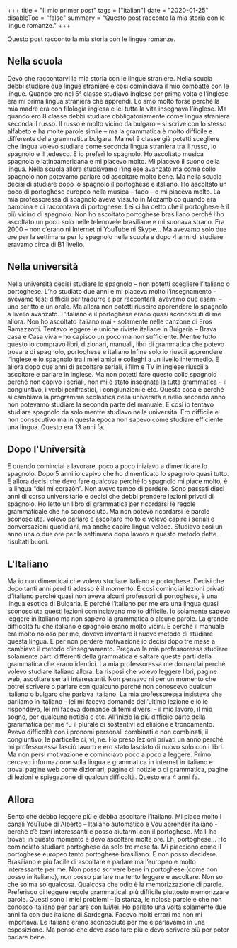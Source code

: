 +++
title = "Il mio primer post"
tags = ["italian"]
date = "2020-01-25"
disableToc = "false"
summary = "Questo post racconto la mia storia con le lingue romanze."
+++

Questo post racconto la mia storia con le lingue romanze.

## Nella scuola

   Devo che raccontarvi la mia storia con le lingue straniere.
Nella scuola debbi studiare due lingue straniere e così cominciava il mio combatte con le lingue. Quando ero nel 5° classe studiavo inglese per prima volta e l’inglese era mi prima lingua straniera che apprendi. Lo amo molto forse perché la mia madre era con filologia inglesa e lei tutta la vita insegnava l’inglese. Ma quando ero 8 classe debbi studiare obbligatoriamente come lingua straniera seconda il russo. Il russo è molto vicino da bulgaro – si scrive con lo stesso alfabeto e ha molte parole simile – ma la grammatica è molto difficile e differente della grammatica bulgara. Ma nel 9 classe già potetti scegliere che lingua volevo studiare come seconda lingua straniera tra il russo, lo spagnolo e il tedesco. E io preferì lo spagnolo. Ho ascoltato musica spagnola e latinoamericana e mi piacevo molto. Mi piacevo il suono della lingua. Nella scuola allora studiavamo l’inglese avanzato ma come collo spagnolo non potevamo parlare od ascoltare molto bene. Ma nella scuola decisi di studiare dopo lo spagnolo il portoghese e italiano. Ho ascoltato un poco di portoghese europeo nella musica – fado – e mi piaceva molto. La mia professoressa di spagnolo aveva vissuto in Mozambico quando era bambina e ci raccontava di portoghese. Lei ci ha detto che il portoghese è il più vicino di spagnolo. Non ho ascoltato portoghese brasiliano perché l’ho ascoltato un poco solo nelle telenovele brasiliane e mi suonava strano. Era 2000 – non c’erano ni Internet ni YouTube ni Skype…  Ma avevamo solo due ore per la settimana per lo spagnolo nella scuola e dopo 4 anni di studiare eravamo circa di B1 livello.

## Nella università

Nella università decisi studiare lo spagnolo – non potetti scegliere l’italiano o portoghese. L’ho studiato due anni e mi piaceva molto l’insegnamento – avevamo testi difficili per tradurre e per raccontarli, avevamo due esami – uno scritto e un orale. Ma allora non potetti riuscire apprendere lo spagnolo a livello avanzato. L’italiano e il portoghese erano quasi sconosciuti di me allora. Non ho ascoltato italiano mai - solamente nelle canzone di Eros Ramazzotti. Tentavo leggere le uniche riviste italiane in Bulgaria – Brava casa e Casa viva – ho capisco un poco ma non sufficiente. Mentre tutto questo io compravo libri, dizionari, manuali, libri di grammatica che potevo trovare di spagnolo, portoghese e italiano Infine solo io riuscii apprendere l’inglese e lo spagnolo tra i miei amici e colleghi a un livello intermedio. E allora dopo due anni di ascoltare seriali, i film e TV in inglese riuscii a ascoltare e parlare in inglese. Ma non potetti fare questo collo spagnolo perché non capivo i seriali, non mi è stato insegnata la tutta grammatica – il congiuntivo, i verbi perifrastici, i congiunzioni e etc. Questa cosa è perché si cambiava la programma scolastica della università e nello secondo anno non potevamo studiare la seconda parte del manuale. E così io tentavo studiare spagnolo da solo mentre studiavo nella università. Ero difficile e non consecutivo ma in questa epoca non sapevo come studiare efficiente una lingua. Questo era 13 anni fa.

## Dopo l'Università

E quando cominciai a lavorare, poco a poco iniziavo a dimenticare lo spagnolo. Dopo 5 anni io capivo che ho dimenticato lo spagnolo quasi tutto. E allora decisi che devo fare qualcosa perché lo spagnolo mi piace molto, è la lingua “del mi corazòn”. Non avevo tempo di perdere. Sono passati dieci anni di corso universitario e decisi che debbi prendere lezioni privati di spagnolo. Ho letto un libro di grammatica per ricordarsi le regole grammaticale che ho sconosciuto. Ma non potevo ricordarsi le parole sconosciute. Volevo parlare e ascoltare molto e volevo capire i seriali e conversazioni quotidiani, ma anche capire lingua veloce. Studiavo così un anno una o due ore per la settimana dopo lavoro e   questo metodo dette risultati buoni.

## L'Italiano

Ma io non dimenticai che volevo studiare italiano e portoghese. Decisi che dopo tanti anni perditi adesso è il momento. E così cominciai lezioni privati d’italiano perché quasi non aveva alcuni professori di portoghese, è una lingua esotica di Bulgaria. E perché l’italiano per me era una lingua quasi sconosciuta questi lezioni cominciavano molto difficile. Io solamente sapevo leggere in italiano ma non sapevo la grammatica o alcune parole.  La grande difficoltà fu che italiano e spagnolo erano molto vicini. E perché il manuale era molto noioso per me, dovevo inventare il nuovo metodo di studiare questa lingua. E per non perdere motivazione io decisi dopo tre mese a cambiavo il metodo d’insegnamento. Pregavo la mia professoressa studiare solamente parti differenti della grammatica e saltare queste parti della grammatica che erano identici. La mia professoressa me domandai perché volevo studiare italiano allora. La risposi che volevo leggere libri, pagine web, ascoltare seriali interessanti. Non pensavo ni per un momento che potrei scrivere o parlare con qualcuno perché non conoscevo qualcun italiano o bulgaro che parlava italiano. La mia professoressa insisteva che parliamo in italiano – lei mi faceva domande dell’ultimo lezione e io le rispondevo, lei mi faceva domande di temi diversi – il mio lavoro, il mio sogno, per qualcuna notizia e etc. All’inizio la più difficile parte della grammatica per me fu il plurale di sostantivi ed elisione e troncamento. Avevo difficoltà con i pronomi personali combinati e non combinati, il congiuntivo, le particelle ci, vi, ne. Ho preso lezioni privati un anno perché mi professoressa lasciò lavoro e ero stato lasciato di nuovo solo con i libri. Ma non persi motivazione e cominciavo poco a poco a leggere. Primo cercavo informazione sulla lingua e grammatica in internet in italiano e trovai pagine web come dizionari, pagine di notizie o di grammatica, pagine di lezioni e spiegazione di qualcun difficoltà. Questo era 4 anni fa.

## Allora

Sento che debba leggere più e debba ascoltare l’italiano. Mi piace molto i canali YouTube di Alberto – Italiano automatico e Vou aprender italiano - perché c’è temi interessanti e posso aiutarmi con il portoghese. Ma li ho trovati in questo momento e devo ascoltare molte ore.
Eh, portoghese… Ho cominciato studiare portoghese da solo tre mese fa. Mi piacciono come il portoghese europeo tanto portoghese brasiliano. E non posso decidere. Brasiliano e più facile di ascoltare e parlare ma l’europeo e molto interessante per me. Non posso scrivere bene in portoghese (come non posso in italiano), non posso parlare ma tento leggere e ascoltare.  Non so che so ma so qualcosa. Qualcosa che odio è la memorizzazione di parole. Preferisco di leggere regole grammaticali più difficile piuttosto memorizzare parole. Questi sono i miei problemi – la stanza, le noiose parole e che non conosco italiano per parlare con lui/lei. Ho parlato una volta solamente due anni fa con due italiane di Sardegna.  Facevo molti errori ma non mi importava. Le italiane erano sconosciute per me e parlavamo in una esposizione. Ma penso che devo ascoltare più e devo scrivere più per poter parlare bene.
